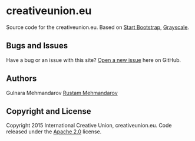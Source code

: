 # creativeunion.eu

Source code for the creativeunion.eu. Based on [Start Bootstrap](http://startbootstrap.com/), [Grayscale](http://startbootstrap.com/template-overviews/grayscale/).

## Bugs and Issues

Have a bug or an issue with this site? [Open a new issue](https://github.com/creativeunion/creativeunion.github.io/issues) here on GitHub.

## Authors

Gulnara Mehmandarov
[Rustam Mehmandarov](https://github.com/mehmandarov)

## Copyright and License

Copyright 2015 International Creative Union, creativeunion.eu. Code released under the [Apache 2.0](https://creativeunion.github.io/LICENSE) license.